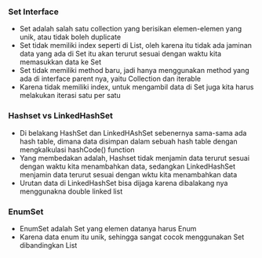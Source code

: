 ### Set Interface
- Set adalah salah satu collection yang berisikan elemen-elemen yang unik, atau tidak boleh duplicate
- Set tidak memiliki index seperti di List, oleh karena itu tidak ada jaminan data yang ada di Set itu akan terurut sesuai dengan waktu kita memasukkan data ke Set
- Set tidak memiliki method baru, jadi hanya menggunakan method yang ada di interface parent nya, yaitu Collection dan iterable
- Karena tidak memiliki index, untuk mengambil data di Set juga kita harus melakukan iterasi satu per satu

### Hashset vs LinkedHashSet
- Di belakang HashSet dan LinkedHAshSet sebenernya sama-sama ada hash table, dimana data disimpan dalam sebuah hash table dengan mengkalkulasi hashCode() function
- Yang membedakan adalah, Hashset tidak menjamin data terurut sesuai dengan waktu kita menambahkan data, sedangkan LinkedHashSet menjamin data terurut sesuai dengan wktu kita menambahkan data
- Urutan data di LinkedHashSet bisa dijaga karena dibalakang nya menggunakna double linked list

### EnumSet
- EnumSet adalah Set yang elemen datanya harus Enum
- Karena data enum itu unik, sehingga sangat cocok menggunakan Set dibandingkan List 